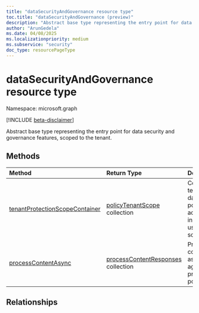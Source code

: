 ```yaml
---
title: "dataSecurityAndGovernance resource type"
toc.title: "dataSecurityAndGovernance (preview)"
description: "Abstract base type representing the entry point for data security and governance features, scoped to the tenant."
author: "ArunGedela"
ms.date: 04/08/2025
ms.localizationpriority: medium
ms.subservice: "security"
doc_type: resourcePageType
---
```


# dataSecurityAndGovernance resource type

Namespace: microsoft.graph

[!INCLUDE [beta-disclaimer](../../includes/beta-disclaimer.md)]

Abstract base type representing the entry point for data security and governance features, scoped to the tenant.

## Methods

| Method                                  | Return Type                                                                                     | Description                                                                  |
| :-------------------------------------- | :---------------------------------------------------------------------------------------------- | :--------------------------------------------------------------------------- |
|[tenantProtectionScopeContainer](../api/tenantprotectionscopecontainer-compute.md)| [policyTenantScope](../resources/policytenantscope.md) collection | Compute the tenant-wide data protection policies and actions, including user/group scoping. |
|[processContentAsync](../api/tenantdatasecurityandgovernance-processcontentasync.md)|  [processContentResponses](../resources/processcontentresponses.md) collection | Process content entries asynchronously against data protection policies. |

## Relationships
